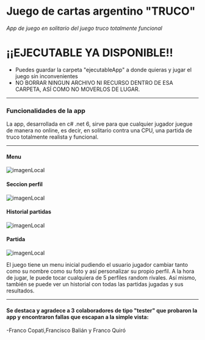 # Juego de cartas argentino "TRUCO"
*App de juego en solitario del juego truco totalmente funcional*

# ¡¡EJECUTABLE YA DISPONIBLE!! 
- Puedes guardar la carpeta "ejecutableApp" a donde quieras y jugar el juego sin inconvenientes
- NO BORRAR NINGUN ARCHIVO NI RECURSO DENTRO DE ESA CARPETA, ASÍ COMO NO MOVERLOS DE LUGAR. 

---

### Funcionalidades de la app
La app, desarrollada en c# .net 6, sirve para que cualquier jugador juegue de manera no online, es decir, en solitario contra una CPU, una partida de truco totalmente realista y funcional. 

---

#### Menu
![imagenLocal](media/readme/menu.png)

#### Seccion perfil
![imagenLocal](media/readme/menuPerfil.png)

#### Historial partidas
![imagenLocal](media/readme/historialPartidas.png)

#### Partida
![imagenLocal](media/readme/partida.png)

El juego tiene un menu inicial pudiendo el usuario jugador cambiar tanto como su nombre como su foto y así personalizar su propio perfil. A la hora de jugar, le puede tocar cualquiera de 5 perfiles random rivales. Así mismo, también se puede ver un historial con todas las partidas jugadas y sus resultados.

---

#### Se destaca y agradece a 3 colaboradores de tipo "tester" que probaron la app y encontraron fallas que escapan a la simple vista:
-Franco Copati,Francisco Balián y Franco Quiró
